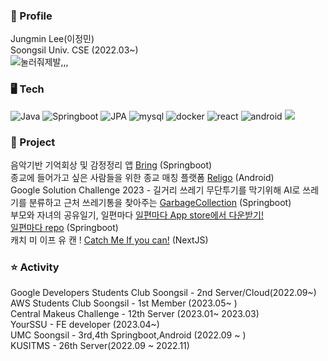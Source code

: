 
### 📌 Profile

Jungmin Lee(이정민)  
Soongsil Univ. CSE (2022.03~)  
![눌러줘제발,,,](https://counter.itjustbong.workers.dev/visit?url=github/JjungminLee&type=svg&text=%EC%9D%B4%EC%A0%95%EB%AF%BC%20github%20hits&bgcolor=rgb(3,166,60))


### 🖥️ Tech
![Java](https://img.shields.io/badge/Java-3776AB?style=flat-square&logo=mysql&logoColor=white)
![Springboot](https://img.shields.io/badge/Springboot-6DB33F?style=flat-square&logo=springboot&logoColor=white)
![JPA](https://img.shields.io/badge/JPA-%23ED8B00?style=flat-square&logo=jpa&logoColor=white)
![mysql](https://img.shields.io/badge/Mysql-4479A1?style=flat-square&logo=mysql&logoColor=white)
![docker](https://img.shields.io/badge/Docker-2496ED?style=flat-square&logo=Docker&logoColor=white)
![react](https://img.shields.io/badge/React-61DAFB?style=flat-square&logo=React&logoColor=white)
![android](https://img.shields.io/badge/Android-3DDC84?style=flat-square&logo=Android&logoColor=white)
<img src="https://img.shields.io/badge/Next.js-000000?style=flat-square&logo=Next.js&logoColor=white"/>


### 📝 Project
음악기반 기억회상 및 감정정리 앱 [Bring](https://github.com/KUSITMS-Github/26th_Meetup_T2_Bring_back) (Springboot)  
종교에 들어가고 싶은 사람들을 위한 종교 매칭 플랫폼 [Religo](https://github.com/UMC3rdReligo/ReligoFront) (Android)  
Google Solution Challenge 2023 - 길거리 쓰레기 무단투기를 막기위해 AI로 쓰레기를 분류하고 근처 쓰레기통을 찾아주는 [GarbageCollection](https://github.com/gdsc-ssu/garbage-collector-back) (Springboot)  
부모와 자녀의 공유일기, 일편마다 [일편마다 App store에서 다운받기!](https://apps.apple.com/app/%EB%B6%80%EB%AA%A8%EC%99%80-%EC%9E%90%EB%85%80-%EA%B0%84%EC%9D%98-%EA%B9%8A%EC%9D%80-%EB%8C%80%ED%99%94-%EC%9D%BC%ED%8E%B8%EB%A7%88%EB%8B%A4/id6446275837)   
[일편마다 repo](https://github.com/MonggeulOrg/MonggeulDocker) (Springboot)   
캐치 미 이프 유 캔 ! [Catch Me If you can!](https://catch-me-if-you-can-theta.vercel.app/) (NextJS)


### ⭐ Activity

Google Developers Students Club Soongsil - 2nd Server/Cloud(2022.09~)  
AWS Students Club Soongsil - 1st Member (2023.05~ )  
Central Makeus Challenge - 12th Server (2023.01~ 2023.03)   
YourSSU - FE developer (2023.04~)     
UMC Soongsil - 3rd,4th Springboot,Android (2022.09 ~ )    
KUSITMS - 26th Server(2022.09 ~ 2022.11)

